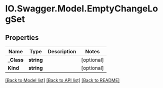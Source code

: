 # IO.Swagger.Model.EmptyChangeLogSet
## Properties

Name | Type | Description | Notes
------------ | ------------- | ------------- | -------------
**_Class** | **string** |  | [optional] 
**Kind** | **string** |  | [optional] 

[[Back to Model list]](../README.md#documentation-for-models) [[Back to API list]](../README.md#documentation-for-api-endpoints) [[Back to README]](../README.md)

